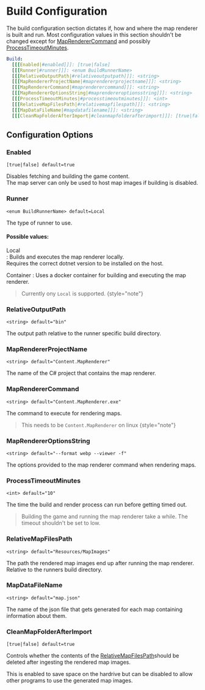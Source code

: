 # Build Configuration

The build configuration section dictates if, how and where the map renderer is built and run.
Most configuration values in this section shouldn't be changed except for [MapRendererCommand](#maprenderercommand) and 
possibly [ProcessTimeoutMinutes](#processtimeoutminutes).

```yaml
Build:
  [[[Enabled|#enabled]]]: [true|false]
  [[[Runner|#runner]]]: <enum BuildRunnerName>
  [[[RelativeOutputPath|#relativeoutputpath]]]: <string>
  [[[MapRendererProjectName|#maprendererprojectname]]]: <string>
  [[[MapRendererCommand|#maprenderercommand]]]: <string>
  [[[MapRendererOptionsString|#maprendereroptionsstring]]]: <string>
  [[[ProcessTimeoutMinutes|#processtimeoutminutes]]]: <int>
  [[[RelativeMapFilesPath|#relativemapfilespath]]]: <string>
  [[[MapDataFileName|#mapdatafilename]]]: <string>
  [[[CleanMapFolderAfterImport|#cleanmapfolderafterimport]]]: [true|false]
```

## Configuration Options

### Enabled
`[true|false] default=true`

Disables fetching and building the game content.  
The map server can only be used to host map images if building is disabled.


### Runner
`<enum BuildRunnerName> default=Local`

The type of runner to use. 

#### Possible values:

Local  
: Builds and executes the map renderer locally.  
Requires the correct dotnet version to be installed on the host.

Container
: Uses a docker container for building and executing the map renderer.

> Currently ony `Local` is supported.
{style="note"}

### RelativeOutputPath
`<string> default="bin"`

The output path relative to the runner specific build directory.

### MapRendererProjectName
`<string> default="Content.MapRenderer"`

The name of the C# project that contains the map renderer.

### MapRendererCommand
`<string> default="Content.MapRenderer.exe"`

The command to execute for rendering maps.

> This needs to be `Content.MapRenderer` on linux
{style="note"}

### MapRendererOptionsString
`<string> default="--format webp --viewer -f"`

The options provided to the map renderer command when rendering maps.

### ProcessTimeoutMinutes
`<int> default="10"`

The time the build and render process can run before getting timed out.

> Building the game and running the map renderer take a while. The timeout shouldn't be set to low.

### RelativeMapFilesPath
`<string> default="Resources/MapImages"`

The path the rendered map images end up after running the map renderer. Relative to the runners build directory.

### MapDataFileName
`<string> default="map.json"`

The name of the json file that gets generated for each map containing information about them.

### CleanMapFolderAfterImport
`[true|false] default=true`

Controls whether the contents of the [RelativeMapFilesPath](#relativemapfilespath)should be
deleted after ingesting the rendered map images.

This is enabled to save space on the hardrive but can be disabled to allow other programs to use the generated map images.

<seealso>
    <!--Provide links to related how-to guides, overviews, and tutorials.-->
</seealso>